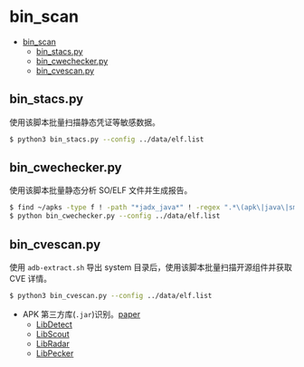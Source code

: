 # bin_scan

- [bin_scan](#bin_scan)
  - [bin_stacs.py](#bin_stacspy)
  - [bin_cwechecker.py](#bin_cwecheckerpy)
  - [bin_cvescan.py](#bin_cvescanpy)

## bin_stacs.py

使用该脚本批量扫描静态凭证等敏感数据。

```sh
$ python3 bin_stacs.py --config ../data/elf.list
```

## bin_cwechecker.py

使用该脚本批量静态分析 SO/ELF 文件并生成报告。

```sh
$ find ~/apks -type f ! -path "*jadx_java*" ! -regex ".*\(apk\|java\|smali\|dex\|xml\|yml\|json\|ini\|txt\|png\|jpg\|wav\|webp\|svg\|kcm\|version\|SF\|RSA\|MF\|data\|dat\|pak\|zip\|kotlin.*\|lifecycle.*\)$" | xargs file | grep "ELF" | cut -d ":" -f 1 | xargs realpath > ../data/elf.list
$ python bin_cwechecker.py --config ../data/elf.list
```

## bin_cvescan.py

使用 `adb-extract.sh` 导出 system 目录后，使用该脚本批量扫描开源组件并获取 CVE 详情。

```sh
$ python3 bin_cvescan.py --config ../data/elf.list
```

- APK 第三方库(`.jar`)识别。[paper](https://arxiv.org/pdf/2108.01964.pdf)
  - [LibDetect](https://sites.google.com/view/libdetect/)
  - [LibScout](https://github.com/reddr/LibScout)
  - [LibRadar](https://github.com/pkumza/LibRadar)
  - [LibPecker](https://github.com/yuanxzhang/LibPecker)
